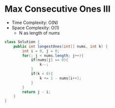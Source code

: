 # Max Consecutive Ones III

- Time Complexity: O(N)
- Space Complexity: O(1)
  - N as length of nums

```java
class Solution {
    public int longestOnes(int[] nums, int k) {
        int i = 0, j = 0;
        for(; j < nums.length; j++){
            if(nums[j] == 0){
                k--;
            }
            if(k < 0){
                k += 1 - nums[i++];
            }
        }
        return j - i;
    }
}
```
